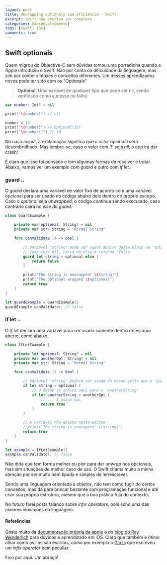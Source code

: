 ```yaml
---
layout: post
title: Unwrapping optionals com eficiência - Swift
excerpt: Swift não precisa ser complexo
categories: [desenvolvimento]
tags: [swift, ios]
comments: true
---
```


## Swift optionals

Quem migrou do Objective-C sem dúvidas tomou uma porradinha quando a Apple introduziu o Swift. Não por conta da dificuldade da linguagem, mas sim por conter sintaxes e conceitos diferentes. Um desses aprendizados novos pode ter sido com os "Optionals"

> __Optional__: Uma variável de qualquer tipo que pode ser nil, sendo verificado como sucesso ou falha.

``` swift
var number: Int? = nil

print("\(number)") // nil

number = 10
print("\(number)") // Optional(10)
print("\(number!)") // 10

```

No caso acima, a exclamação significa que o valor opcional será desembrulhado. Mas lembre-se, caso o valor com _'!'_ seja _nil_, o app irá dar crash!

É claro que isso foi pensado e tem algumas formas de resolver e tratar. Abaixo, vamos ver um exemplo com _guard_ e outro com _if let_.

### guard ..

O _guard_ declara uma variável de valor fixo de acordo com uma variável opcional para ser usado no código abaixo dele dentro do próprio escopo. Caso o _optional_ seja _unwrapped_, o código continua sendo executado, caso contrário cairá no _else_ do _guard_.

``` swift
class GuardExample {

    private var optional: String? = nil
    private var str: String = "Normal String"

    func canValidate () -> Bool {

        // Variável 'string' pode ser usado abaixo deste bloco se 'optional' for != nil
        // Caso seja nil, cairá no else e retorna 'false'
        guard let string = optional else {
            return false
        }

        print("The string is unwrapped! \(string)")
        print("The optional wrapped \(optional)")
        return true
    }
}

let guardExample = GuardExample()
guardExample.canValidate() // false
```

### if let ..

O _if let_ declara uma variável para ser usado somente dentro do escopo aberto, como abaixo.

``` swift
class IfLetExample {

    private let optional: String? = nil
    private var anotherOpt: String? = nil
    private var str: String = "Normal String"

    func canValidate () -> Bool {

        // Variável 'string' poderá ser usada do mesmo jeito que o 'guard', porém apenas dentro do escopo do 'if'
        if let string = optional {
            // O mesmo se aplica aqui para o 'anotherString'
            if let anotherString = anotherOpt {
                // ... E assim vai
                return true
            }
        }

        // A variável não existe neste escopo
        //print("The string is unwrapped! \(string)")
        return true
    }
}

let example = IfLetExample()
example.canValidate() // false
```

Não diria que tem forma melhor ou pior para dar _unwrap_ nos opcionais, mas sim situações de melhor caso de uso. O Swift chama muito a minha atenção por ser muito bem tipada e simples de ler/escrever.

Sendo uma linguagem orientada à objetos, não tem como fugir de certos conceitos, mas dá para brincar bastante com programação funcional e até criar sua própria estrutura, mesmo que a boa prática fuja do contexto.

No futuro farei posts falando sobre _infix operators_, pois acho uma das maiores inovações da linguagem.

#### Referências

Gosto muito da [documentação própria da apple](https://developer.apple.com/library/content/documentation/Swift/Conceptual/Swift_Programming_Language/OptionalChaining.html) e do [blog do Ray Wenderlich](https://www.raywenderlich.com) para dúvidas e aprendizado em iOS. Claro que também é ótimo olhar como as libs são escritas, como por exemplo o [Gloss](https://github.com/hkellaway/Gloss/blob/develop/Sources/Operators.swift) que escreveu um _infix operator_ bem peculiar.

Fico por aqui. Um abraço!
